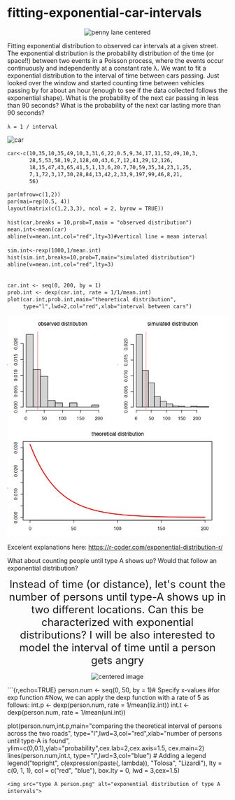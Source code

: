 # fitting-exponential-car-intervals

<center><img src="https://external-content.duckduckgo.com/iu/?u=https%3A%2F%2Fi.pinimg.com%2Foriginals%2F34%2F9b%2Fdc%2F349bdce7fbcc03eb560ccd0ace5c1437.gif&f=1&nofb=1" alt="penny lane centered"> </center>

Fitting exponential distribution to observed car intervals at a given street. The exponential distribution is the probability distribution of the time (or space!!) between two events in a Poisson process, where the events occur continuously and independently at a constant rate λ. We want to fit a exponential distribution to the interval of time between cars passing. Just looked over the window and started counting time between vehicles passing by for about an hour (enough to see if the data collected follows the exponential shape). What is the probability of the next car passing in less than 90 seconds? What is the probability of the next car lasting more than 90 seconds?

`λ = 1 / interval`

<img src="https://external-content.duckduckgo.com/iu/?u=http%3A%2F%2Fwww.gifmania.co.uk%2FVehicles-Animated-Gifs%2FAnimated-Cars%2FSports-Cars%2FRed-Porsche-911-54536.gif&f=1&nofb=1" alt="car">

```{r,echo=TRUE}
car<-c(10,35,10,35,49,10,3,31,6,22,0.5,9,34,17,11,52,49,10,3,
       28,5,53,58,19,2,128,40,43,6,7,12,41,29,12,126,
       18,15,47,43,65,41,5,1,13,6,20.7,70,59,35,34,23,1,25,
       7,1,72,3,17,30,28,84,13,42,2,33,9,197,99,46,8,21,
       56)
```
```
par(mfrow=c(1,2))
par(mai=rep(0.5, 4))
layout(matrix(c(1,2,3,3), ncol = 2, byrow = TRUE))

hist(car,breaks = 10,prob=T,main = "observed distribution")
mean.int<-mean(car)
abline(v=mean.int,col="red",lty=3)#vertical line = mean interval

sim.int<-rexp(1000,1/mean.int)
hist(sim.int,breaks=10,prob=T,main="simulated distribution")
abline(v=mean.int,col="red",lty=3)


car.int <- seq(0, 200, by = 1)
prob.int <- dexp(car.int, rate = 1/1/mean.int)  
plot(car.int,prob.int,main="theoretical distribution",
     type="l",lwd=2,col="red",xlab="interval between cars")
```
<img src="three figures.png" alt="3 figures">

Excelent explanations here:
<https://r-coder.com/exponential-distribution-r/>

What about counting people until type A shows up? Would that follow an exponential distribution?

<center>
<font size="5">Instead of time (or distance), let's count the number of persons until type-A shows up in two different locations. Can this be characterized with exponential distributions? I will be also interested to model the interval of time until a person gets angry </font>
<p class="aligncenter">
    <img src="https://external-content.duckduckgo.com/iu/?u=https%3A%2F%2Fimg.pngio.com%2Fmassive-crush-pt-1-all-saints-youth-ministry-people-walking-png-gif-302_170.gif&f=1&nofb=1" alt="centered image" />
</p></center>
```{r,echo=TRUE}
person.num <- seq(0, 50, by = 1)# Specify x-values 
#for exp function
#Now, we can apply the dexp function with a rate of 5 as follows:
int.p <- dexp(person.num, rate = 1/mean(liz.int))  
int.t <- dexp(person.num, rate = 1/mean(uni.int))  

plot(person.num,int.p,main="comparing the theoretical interval of persons across the two roads",
     type="l",lwd=3,col="red",xlab="number of persons until type-A is found",
     ylim=c(0,0.1),ylab="probability",cex.lab=2,cex.axis=1.5,
     cex.main=2)
lines(person.num,int.t,
      type="l",lwd=3,col="blue")
      # Adding a legend
legend("topright", c(expression(paste(, lambda)), "Tolosa", "Lizardi"),
       lty = c(0, 1, 1), col = c("red", "blue"), box.lty = 0, lwd = 3,cex=1.5)
```
<img src="type A person.png" alt="exponential distribution of type A intervals">
